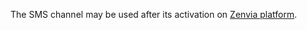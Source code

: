 The SMS channel may be used after its activation on [Zenvia platform](https://app.zenvia.com/home/credentials).
<br/><br/>
